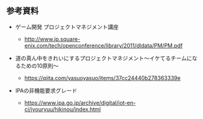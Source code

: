 ## 参考資料

- ゲーム開発 プロジェクトマネジメント講座
  - http://www.jp.square-enix.com/tech/openconference/library/2011/dldata/PM/PM.pdf

- 道の真ん中をきれいにするプロジェクトマネジメント～イケてるチームになるための10原則～
  - https://qiita.com/yasuoyasuo/items/37cc24440b278363339e

- IPAの非機能要求グレード
  - https://www.ipa.go.jp/archive/digital/iot-en-ci/jyouryuu/hikinou/index.html
